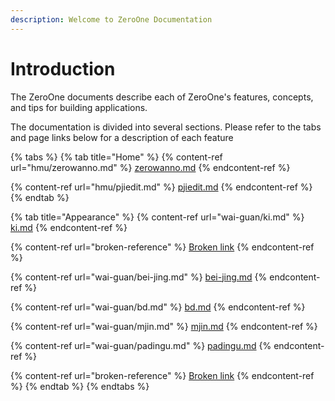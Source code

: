 ```yaml
---
description: Welcome to ZeroOne Documentation
---
```


# Introduction

The ZeroOne documents describe each of ZeroOne's features, concepts, and tips for building applications.

The documentation is divided into several sections. Please refer to the tabs and page links below for a description of each feature

{% tabs %}
{% tab title="Home" %}
{% content-ref url="hmu/zerowanno.md" %}
[zerowanno.md](hmu/zerowanno.md)
{% endcontent-ref %}

{% content-ref url="hmu/pjiedit.md" %}
[pjiedit.md](hmu/pjiedit.md)
{% endcontent-ref %}
{% endtab %}

{% tab title="Appearance" %}
{% content-ref url="wai-guan/ki.md" %}
[ki.md](wai-guan/ki.md)
{% endcontent-ref %}

{% content-ref url="broken-reference" %}
[Broken link](broken-reference)
{% endcontent-ref %}

{% content-ref url="wai-guan/bei-jing.md" %}
[bei-jing.md](wai-guan/bei-jing.md)
{% endcontent-ref %}

{% content-ref url="wai-guan/bd.md" %}
[bd.md](wai-guan/bd.md)
{% endcontent-ref %}

{% content-ref url="wai-guan/mjin.md" %}
[mjin.md](wai-guan/mjin.md)
{% endcontent-ref %}

{% content-ref url="wai-guan/padingu.md" %}
[padingu.md](wai-guan/padingu.md)
{% endcontent-ref %}

{% content-ref url="broken-reference" %}
[Broken link](broken-reference)
{% endcontent-ref %}
{% endtab %}
{% endtabs %}

